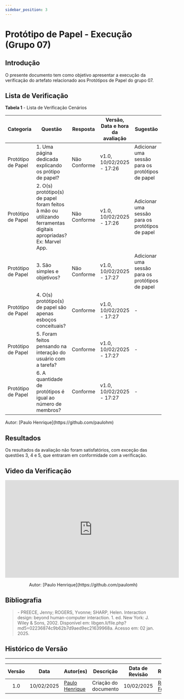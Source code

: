 ```yaml
---
sidebar_position: 3
---
```


# Protótipo de Papel - Execução (Grupo 07)

## Introdução

O presente documento tem como objetivo apresentar a execução da verificação do artefato relacionado aos Protótipos de Papel do grupo 07.

## Lista de Verificação

<p style={{ textAlign: 'center', fontSize: '18px' }}><b>Tabela 1</b> - Lista de Verificação Cenários</p>

| Categoria          | Questão | Resposta | Versão, Data e hora da avaliação | Sugestão | Observação |
|--------------------|---------|----------|----------------------------------|-------|-----------|
| Protótipo de Papel | 1. Uma página dedicada explicando os prótipo de papel?        |Não Conforme|v1.0, 10/02/2025 - 17:26|Adicionar uma sessão para os protótipos de papel|-|
| Protótipo de Papel | 2. O(s) protótipo(s) de papel foram feitos à mão ou utilizando ferramentas digitais apropriadas? Ex: Marvel App. |Não Conforme|v1.0, 10/02/2025 - 17:26|Adicionar uma sessão para os protótipos de papel|-|
| Protótipo de Papel | 3. São simples e objetivos?         |Não Conforme|v1.0, 10/02/2025 - 17:27|Adicionar uma sessão para os protótipos de papel|-|
| Protótipo de Papel | 4. O(s) protótipo(s) de papel são apenas esboços conceituais?         |Conforme|v1.0, 10/02/2025 - 17:27|-|-|
| Protótipo de Papel | 5. Foram feitos pensando na interação do usuário com a tarefa?        |Conforme|v1.0, 10/02/2025 - 17:27|-|-|
| Protótipo de Papel | 6. A quantidade de protótipos é igual ao número de membros?        |Conforme|v1.0, 10/02/2025 - 17:27|-|-|


<p style={{ textAlign: 'center', fontSize: '17px' }}>Autor: [Paulo Henrique](https://github.com/paulohm) </p>

## Resultados

Os resultados da avaliação não foram satisfatórios, com exceção das questões 3, 4 e 5, que entraram em conformidade com a verificação.

## Video da Verificação

<center>

<iframe width="560" height="315" src="https://www.youtube.com/embed/vbnJu7rZZZE?si=0qlFmf0RVNxPPaB7" title="YouTube video player" frameborder="0" allow="accelerometer; autoplay; clipboard-write; encrypted-media; gyroscope; picture-in-picture; web-share" referrerpolicy="strict-origin-when-cross-origin" allowfullscreen></iframe>

<p style={{ textAlign: 'center', fontSize: '17px' }}>Autor: [Paulo Henrique](https://github.com/paulomh) </p>

</center>


## Bibliografia

> \- PREECE, Jenny; ROGERS, Yvonne; SHARP, Helen. Interaction design: beyond human-computer interaction. 1. ed. New York: J. Wiley & Sons, 2002. Disponível em: libgen.li/file.php?md5=02236874c9b62b7d9aed9ec21639968a. Acesso em: 02 jan. 2025.


## Histórico de Versão
---
| Versão | Data | Autor(es) | Descrição | Data de Revisão | Revisor(es) |
|:---:|:---:|---|---|:---:|---|
| 1.0 | 10/02/2025 | [Paulo Henrique](https://github.com/paulomh) | Criação do documento | 10/02/2025 | [Rodrigo Ferreira](https://github.com/rodwendrel)|